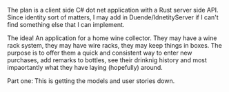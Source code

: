 The plan is a client side C# dot net application with a Rust server side API. Since identity sort of matters, I may add in Duende/IdnetityServer if I can't find something else that I can implement.

The idea!
An application for a home wine collector. They may have a wine rack system, they may have wire racks, they may keep things in boxes. The purpose is  to offer them a quick and consistent way to enter new purchases, add remarks to bottles, 
see their drinknig history and most impaortantly what they have laying (hopefully) around.

Part one:
This is getting the models and user stories down.
